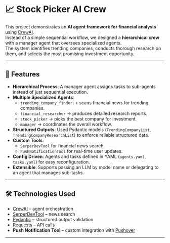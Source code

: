 # 📈 Stock Picker AI Crew

This project demonstrates an **AI agent framework for financial analysis** using [CrewAI](https://crewai.com).  
Instead of a simple sequential workflow, we designed a **hierarchical crew** with a manager agent that oversees specialized agents.  
The system identifies trending companies, conducts thorough research on them, and selects the most promising investment opportunity.

---

## 🚀 Features
- **Hierarchical Process**: A manager agent assigns tasks to sub-agents instead of just sequential execution.
- **Multiple Specialized Agents**:
  - `trending_company_finder` → scans financial news for trending companies.
  - `financial_researcher` → produces detailed research reports.
  - `stock_picker` → picks the best company for investment.
  - `manager` → coordinates the overall workflow.
- **Structured Outputs**: Used Pydantic models (`TrendingCompanyList`, `TrendingCompanyResearchList`) to enforce reliable structured data.
- **Custom Tools**:
  - `SerperDevTool` for financial news search.
  - `PushNotificationTool` for real-time user updates.
- **Config Driven**: Agents and tasks defined in YAML (`agents.yaml`, `tasks.yaml`) for easy reconfiguration.
- **Extensible**: Supports passing an LLM by model name or delegating to an agent that manages sub-tasks.

---

## 🛠️ Technologies Used
- [CrewAI](https://crewai.com) – agent orchestration
- [SerperDevTool](https://serper.dev/) – news search
- [Pydantic](https://docs.pydantic.dev/) – structured output validation
- [Requests](https://requests.readthedocs.io/) – API calls
- **Push Notification Tool** – custom integration with [Pushover](https://pushover.net/)

---

